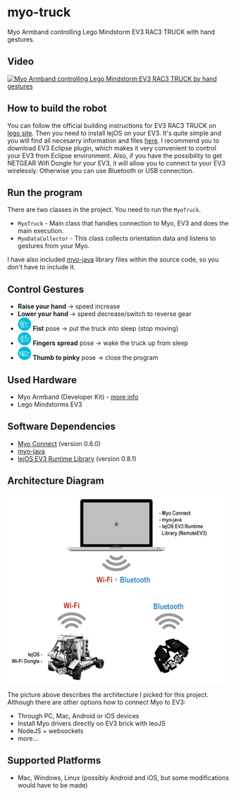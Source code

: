 myo-truck
=========

Myo Armband controlling Lego Mindstorm EV3 RAC3 TRUCK with hand gestures.

## Video
[![Myo Armband controlling Lego Mindstorm EV3 RAC3 TRUCK by hand gestures](http://img.youtube.com/vi/LsQ_2EhIpoQ/0.jpg)](http://www.youtube.com/watch?v=LsQ_2EhIpoQ)

## How to build the robot
You can follow the official building instructions for EV3 RAC3 TRUCK on [lego site](http://www.lego.com/en-us/mindstorms/build-a-robot/rac3-truck). Then you need to install lejOS on your EV3. It's quite simple and you will find all necesarry information and files [here](http://www.lejos.org/ev3.php). I recommend you to download EV3 Eclipse plugin, which makes it very convenient to control your EV3 from Eclipse environment. Also, if you have the possibility to get NETGEAR Wifi Dongle for your EV3, it will allow you to connect to your EV3 wirelessly. Otherwise you can use Bluetooth or USB connection.

## Run the program
There are two classes in the project. You need to run the `MyoTruck`.
- `MyoTruck` - Main class that handles connection to Myo, EV3 and does the main execution.
- `MyoDataCollector` - This class collects orientation data and listens to gestures from your Myo.

I have also included [myo-java](https://github.com/NicholasAStuart/myo-java) library files within the source code, so you don't have to include it. 

## Control Gestures
- **Raise your hand** -> speed increase
- **Lower your hand** -> speed decrease/switch to reverse gear
- ![Fist](https://raw.githubusercontent.com/matoushavlena/myo-truck/master/img/fist.png) **Fist** pose -> put the truck into sleep (stop moving)
- ![Spread](https://raw.githubusercontent.com/matoushavlena/myo-truck/master/img/spread.png) **Fingers spread** pose -> wake the truck up from sleep
- ![Unlock](https://raw.githubusercontent.com/matoushavlena/myo-truck/master/img/unlock.png) **Thumb to pinky** pose -> close the program

## Used Hardware
- Myo Armband (Developer Kit) - [more info](http://www.havlena.net/en/innovations/introducing-myo-a-gesture-control-armband-that-analyzes-muscle-activity/)
- Lego Mindstorms EV3

## Software Dependencies
- [Myo Connect](https://developer.thalmic.com/downloads) (version 0.6.0)
- [myo-java](https://github.com/NicholasAStuart/myo-java) 
- [lejOS EV3 Runtime Library](http://sourceforge.net/projects/lejos/files/lejos-EV3/0.8.1-beta/) (version 0.8.1)

## Architecture Diagram
![Myo Armband controlling Lego Mindstorm EV3 RAC3 TRUCK by hand gestures](https://raw.githubusercontent.com/matoushavlena/myo-truck/master/img/myo-truck-architecture.png)

The picture above describes the architecture I picked for this project. Although there are other options how to connect Myo to EV3:
- Through PC, Mac, Android or iOS devices
- Install Myo drivers directly on EV3 brick with leoJS
- NodeJS + websockets
- more...

## Supported Platforms
- Mac, Windows, Linux (possibly Android and iOS, but some modifications would have to be made)

